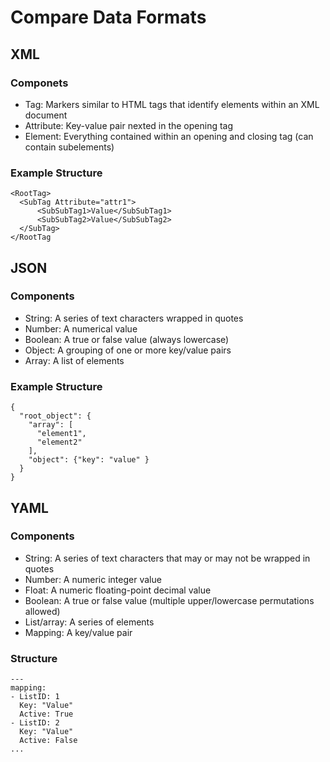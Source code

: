 # Compare Data Formats

## XML

### Componets

- Tag: Markers similar to HTML tags that identify elements within an XML document
- Attribute: Key-value pair nexted in the opening tag
- Element: Everything contained within an opening and closing tag (can contain subelements)

### Example Structure

```
<RootTag>
  <SubTag Attribute="attr1">
      <SubSubTag1>Value</SubSubTag1>
      <SubSubTag2>Value</SubSubTag2>
  </SubTag>
</RootTag
```

## JSON

### Components

- String: A series of text characters wrapped in quotes
- Number: A numerical value
- Boolean: A true or false value (always lowercase)
- Object: A grouping of one or more key/value pairs
- Array: A list of elements

### Example Structure

```
{
  "root_object": {
    "array": [
      "element1",
      "element2"
    ],
    "object": {"key": "value" }
  }
}
```

## YAML

### Components

- String: A series of text characters that may or may not be wrapped in quotes
- Number: A numeric integer value
- Float: A numeric floating-point decimal value
- Boolean: A true or false value (multiple upper/lowercase permutations allowed)
- List/array: A series of elements
- Mapping: A key/value pair

### Structure

```
---
mapping:
- ListID: 1
  Key: "Value"
  Active: True
- ListID: 2
  Key: "Value"
  Active: False
...
```
